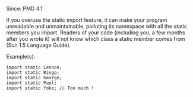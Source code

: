 Since: PMD 4.1

If you overuse the static import feature, it can make your program unreadable and
unmaintainable, polluting its namespace with all the static members you import.
Readers of your code (including you, a few months after you wrote it) will not know
which class a static member comes from (Sun 1.5 Language Guide).

Example(s):
```
import static Lennon;
import static Ringo;
import static George;
import static Paul;
import static Yoko; // Too much !
```
